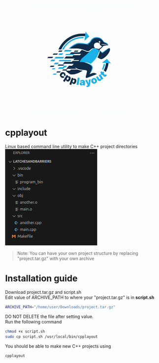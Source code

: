 <div style="text-align: center;">

![Logo](assets/cpplayout-mascot.png "cpplayout")

</div>

# cpplayout
Linux based command line utility to make C++ project directories  
![Project Structure](assets/simple.png)  
> Note: You can have your own project structure by replacing "project.tar.gz" with your own archive  

# Installation guide  
Download project.tar.gz and script.sh  
Edit value of ARCHIVE_PATH to where your "project.tar.gz" is in **script.sh** 
```bash
ARCHIVE_PATH="/home/user/Downloads/project.tar.gz"
```
DO NOT DELETE the file after setting value.  
Run the following command
```bash
chmod +x script.sh
sudo cp script.sh /usr/local/bin/cpplayout
```  

You should be able to make new C++ projects using   
```bash
cpplayout
```
